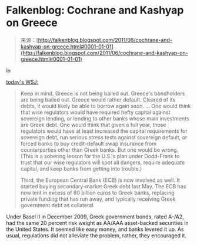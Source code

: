 <!--yml
category: 未分类
date: 2024-05-12 20:52:14
-->

# Falkenblog: Cochrane and Kashyap on Greece

> 来源：[http://falkenblog.blogspot.com/2011/06/cochrane-and-kashyap-on-greece.html#0001-01-01](http://falkenblog.blogspot.com/2011/06/cochrane-and-kashyap-on-greece.html#0001-01-01)

In

[today's WSJ:](http://online.wsj.com/article/SB10001424052702304186404576389542793496526.html?mod=WSJ_Opinion_LEADTop)

> Keep in mind, Greece is not being bailed out. Greece's bondholders are being bailed out. Greece would rather default. Cleared of its debts, it would likely be able to borrow again soon.
> ...
> One would think that wise regulators would have required hefty capital against sovereign lending, or lending to other banks whose main investments are Greek debt. One would think that given a full year, those regulators would have at least increased the capital requirements for sovereign debt, run serious stress tests against sovereign default, or forced banks to buy credit-default swap insurance from counterparties other than Greek banks. But one would be wrong. (This is a sobering lesson for the U.S.'s plan under Dodd-Frank to trust that our wise regulators will spot all dangers, require adequate capital, and keep banks from getting into trouble.)
> 
> Third, the European Central Bank (ECB) is now involved as well. It started buying secondary-market Greek debt last May. The ECB has now lent in excess of 80 billion euros to Greek banks, replacing private funding that has run away, and typically receiving Greek government debt as collateral.

Under Basel II in December 2009, Greek government bonds, rated A-/A2, had the same 20 percent risk weight as AA/AAA asset-backed securities in the United States. It seemed like easy money, and banks levered it up. As usual, regulations did not alleviate the problem, rather, they encouraged it.